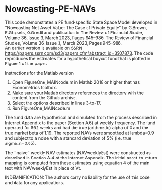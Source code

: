 # Nowcasting-PE-NAVs
This code demonstrates a PE fund-specific State Space Model developed in "Nowcasting Net Asset Value: The Case of Private Equity" by G.Brown, E.Ghysels, O.Gredil and publication in The Review of Financial Studie, Volume 36, Issue 3, March 2023, Pages 945–986: The Review of Financial Studies, Volume 36, Issue 3, March 2023, Pages 945–986.  
An earlier version is available on SSRN https://papers.ssrn.com/sol3/papers.cfm?abstract_id=3507873.
The code reproduces the estimates for a hypothetical buyout fund that is plotted in Figure 1 of the paper. 

Instructions for the Matlab version:
1) Open FigureOne_MAINcode.m in Matlab 2018 or higher that has Econometrics toolbox. 
2) Make sure your Matlab directory references the directory with the content from the Github archive.
3) Select the options described in lines 3-to-17.
4) Run FigureOne_MAINcode.m

The fund data are hypothetical and simulated from the process described in Internet Appendix to the paper (Section A.6) at weekly frequency.
The fund operated for 562 weeks and had the true (arithmetic) alpha of 0 and the true market beta of 1.19. The reported NAVs were smoothed at lambda=0.9 and subject to a noise with a standard deviation of 5% (i.e. true sigma_n=0.05). 

The ``naive'' weekly NAV estimates (NAVweeklyEst) were constructed as described in Section A.4 of the Internet Appendix. The initial asset-to-return mapping is computed from these estimates using equation 4 of the main text with NAVweeklyEst in place of Vt. 

INDEMNIFICATION: The authors carry no liability for the use of this code and data for any applications.
